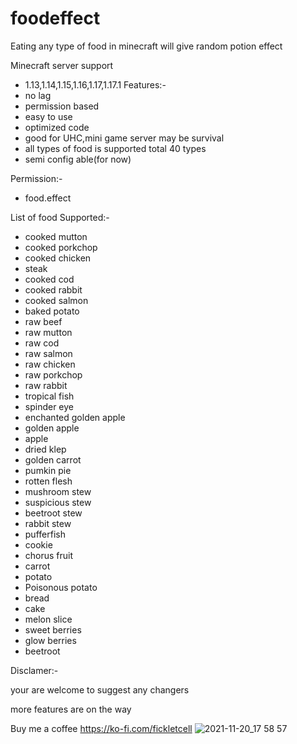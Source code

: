 # foodeffect
Eating any type of food in minecraft will give random potion effect

Minecraft server support
- 1.13,1.14,1.15,1.16,1.17,1.17.1
Features:-
- no lag
- permission based
- easy to use
- optimized code
- good for UHC,mini game server may be survival
- all types of food is supported total 40 types
- semi config able(for now)

Permission:-
- food.effect

List of food Supported:-
- cooked mutton
- cooked porkchop
- cooked chicken
- steak
- cooked cod
- cooked rabbit
- cooked salmon
- baked potato
- raw beef 
- raw mutton
- raw cod
- raw salmon
- raw chicken
- raw porkchop
- raw rabbit
- tropical fish
- spinder eye
- enchanted golden apple
- golden apple
- apple
- dried klep
- golden carrot
- pumkin pie
- rotten flesh
- mushroom stew
- suspicious stew
- beetroot stew
- rabbit stew
- pufferfish
- cookie
- chorus fruit
- carrot
- potato
- Poisonous potato
- bread
- cake
- melon slice
- sweet berries
- glow berries
- beetroot


Disclamer:-

your are welcome to suggest any changers

more features are on the way

Buy me a coffee https://ko-fi.com/fickletcell
![2021-11-20_17 58 57](https://user-images.githubusercontent.com/74851280/142726328-a25968f6-0c9a-4837-9387-ce1bcf8e4458.png)
